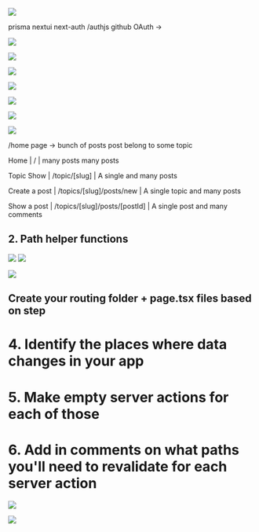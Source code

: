 ![](images/2024-04-10-19-16-46.png)

prisma
nextui
next-auth /authjs
github OAuth -> 

![](images/2024-04-10-21-28-32.png)

![](images/2024-04-10-19-37-53.png)

![](images/2024-04-10-19-39-23.png)

![](images/2024-04-10-21-06-34.png)

![](images/2024-04-10-21-27-22.png)

![](images/2024-04-10-21-27-52.png)

![](images/2024-04-10-21-29-37.png)


/home page -> bunch of posts post belong to some topic

Home |  /   | many posts many posts

Topic Show | /topic/[slug] | A single and many posts

Create a post  | /topics/[slug]/posts/new | A single topic and many posts

Show a post | /topics/[slug]/posts/[postId] | A single post and many comments

## 2. Path helper functions

![](images/2024-04-10-21-38-28.png)
![](images/2024-04-10-21-38-47.png)

![](images/2024-04-10-21-39-57.png)

## Create your routing folder + page.tsx files based on step 

# 4. Identify the places where data changes in your app
# 5. Make empty server actions for each of those
# 6. Add in comments on what paths you'll need to revalidate for each server action

![](images/2024-04-10-23-10-39.png)

![](images/2024-04-10-23-14-46.png)